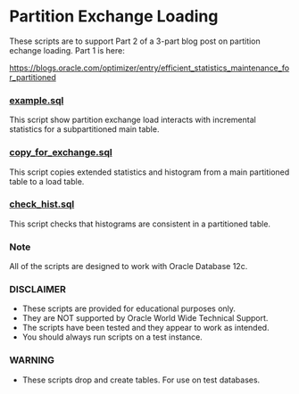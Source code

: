 # Partition Exchange Loading

These scripts are to support Part 2 of a 3-part blog post on partition echange loading. Part 1 is here:

https://blogs.oracle.com/optimizer/entry/efficient_statistics_maintenance_for_partitioned

### [example.sql](https://github.com/oracle/dw-vldb/tree/master/partition_exchange_load/example.sql)

This script show partition exchange load interacts with incremental statistics for a subpartitioned main table.

### [copy_for_exchange.sql](https://github.com/oracle/dw-vldb/tree/master/partition_exchange_load/copy_for_exchange.sql)

This script copies extended statistics and histogram from a main partitioned table to a load table.

### [check_hist.sql](https://github.com/oracle/dw-vldb/tree/master/partition_exchange_load/check_hist.sql)

This script checks that histograms are consistent in a partitioned table.

### Note

All of the scripts are designed to work with Oracle Database 12c.

### DISCLAIMER

*  These scripts are provided for educational purposes only.
*  They are NOT supported by Oracle World Wide Technical Support.
*  The scripts have been tested and they appear to work as intended.
*  You should always run scripts on a test instance.

### WARNING

*  These scripts drop and create tables. For use on test databases.
